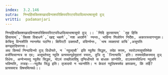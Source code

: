 ```yaml
---
index:  3.2.146
sutra:  निन्दहिंसक्लिशखादविनाशपरिक्षिपपरिरटपरिवादिव्याभाषासूयो वुञ्
vritti:  padamanjari
---
```


	निन्दहिंसक्लिशखादविनाशपरिक्षिपपरिरटपरिधादिव्याभाषासूयो वुञ् ।। `णिदि कुत्सायाम्` `तृह हिसि हिंसायाम्`,`क्लिश विबाधने`,`खाद्द भक्षणे`,`णश अदर्शने` ण्यन्तः, भाविना णिलोपेन निर्देशः, अकारस्त्वागन्तुकः। केचित्तु विनाशीति ण्यन्तमेव पठन्ति। क्षिपिरटी उक्तार्थौ, वदिर्ण्यन्तः, `भाष व्यक्तायां वाचि`,असूयतिः कण्ड्वादियगन्तः।
	अथ किमर्थ निन्दादिभ्यो वुञ् विधीयते, न `ण्वुल्तृचौ` इति ण्वुलैव सिद्धम्, तदेव रूपम्, स्वरोऽप्यसूयतिमेकं वर्जयित्वान्यत्र स एव; असूयतेस्तु ण्वुलि प्रत्ययात्पूर्वमुदात्तं स्यात्, वुञि तु `ञ्नित्यादिः` इति। तस्मादेवैकस्माद् वुञ् विधेयः, अन्येभ्यस्तु ण्वुलैव सिद्धम्, योऽयं तच्छीलादिषु तृन्विधीयते स बाधकः प्राप्नोति, वाऽसरूपविधिना ण्वुलपि भविष्यति, तत्राह---ण्वुलैव सिद्ध इति। तृजादयो न भवन्तीति। न केवलं ण्वुल्विषयमेव ज्ञापकम्, किं तर्हि? प्रत्ययमात्र विषयमित्यर्थः।।
